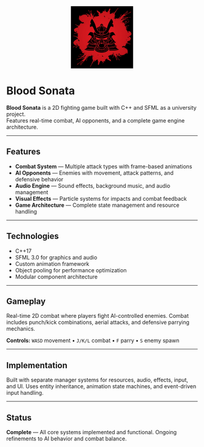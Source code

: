 <div align="center">
 <img src="assets/icon.jpg" alt="Blood Sonata Icon" width="164" height="164">
</div>

# Blood Sonata

**Blood Sonata** is a 2D fighting game built with C++ and SFML as a university project.  
Features real-time combat, AI opponents, and a complete game engine architecture.

---

## Features

- **Combat System** — Multiple attack types with frame-based animations
- **AI Opponents** — Enemies with movement, attack patterns, and defensive behavior
- **Audio Engine** — Sound effects, background music, and audio management
- **Visual Effects** — Particle systems for impacts and combat feedback
- **Game Architecture** — Complete state management and resource handling

---

## Technologies

- C++17
- SFML 3.0 for graphics and audio
- Custom animation framework
- Object pooling for performance optimization
- Modular component architecture

---

## Gameplay

Real-time 2D combat where players fight AI-controlled enemies. Combat includes punch/kick combinations, aerial attacks, and defensive parrying mechanics.

**Controls:** `WASD` movement • `J/K/L` combat • `F` parry • `S` enemy spawn

---

## Implementation

Built with separate manager systems for resources, audio, effects, input, and UI. Uses entity inheritance, animation state machines, and event-driven input handling.

---

## Status

**Complete** — All core systems implemented and functional. Ongoing refinements to AI behavior and combat balance.
